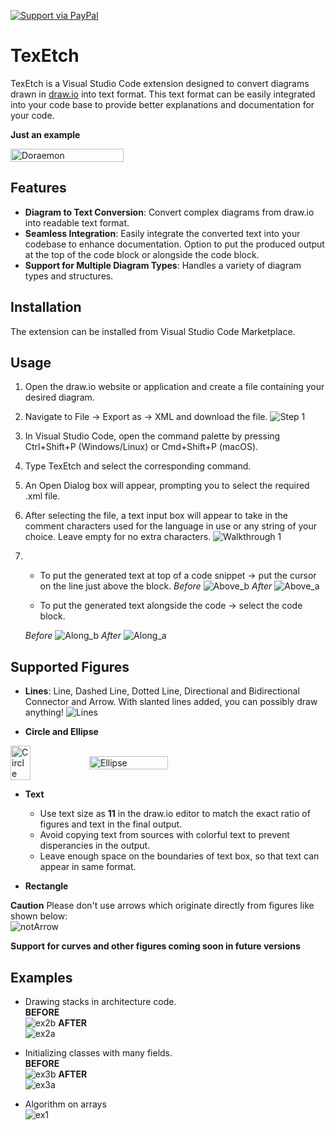 [![Support via PayPal]((https://www.paypalobjects.com/webstatic/mktg/logo/pp_cc_mark_37x23.jpg))](https://www.paypal.me/mayank8197d/)
# TexEtch

TexEtch is a Visual Studio Code extension designed to convert diagrams drawn in [draw.io](https://app.diagrams.net/) into text format. This text format can be easily integrated into your code base to provide better explanations and documentation for your code.<br>

**Just an example**
  <div style="display: flex; align-items: center;">
    <img src="/images/Doraemon.png" alt="Doraemon" width="60%">
  </div>

## Features

- **Diagram to Text Conversion**: Convert complex diagrams from draw.io into readable text format.
- **Seamless Integration**: Easily integrate the converted text into your codebase to enhance documentation. Option to put the produced output at the top of the code block or alongside the code block.
- **Support for Multiple Diagram Types**: Handles a variety of diagram types and structures.

## Installation

The extension can be installed from Visual Studio Code Marketplace.

## Usage
1. Open the draw.io website or application and create a file containing your desired diagram.
2. Navigate to File -> Export as -> XML and download the file.
![Step 1](/images/Step1.png)
3. In Visual Studio Code, open the command palette by pressing Ctrl+Shift+P (Windows/Linux) or Cmd+Shift+P (macOS).
4. Type TexEtch and select the corresponding command.
5. An Open Dialog box will appear, prompting you to select the required .xml file.
6. After selecting the file, a text input box will appear to take in the comment characters used for the language in use or any string of your choice. Leave empty for no extra characters.
![Walkthrough 1](/images/walkthrough1.gif)
7.  - To put the generated text at top of a code snippet -> put the cursor on the line just above the block.
    *Before*
    ![Above_b](/images/above_b.png)
    *After*
    ![Above_a](/images/above_a.png)
    
    - To put the generated text alongside the code -> select the code block.

    *Before*
    ![Along_b](/images/along_b.png)
    *After*
    ![Along_a](/images/along_a.png)
 


## Supported Figures

- **Lines**: Line, Dashed Line, Dotted Line, Directional and Bidirectional Connector and Arrow. With slanted lines added, you can possibly draw anything!
![Lines](/images/Lines3.png)

- **Circle and Ellipse**
<div style="display: flex; align-items: center;">
  <img src="/images/Circle.png" alt="Circle" width="25%">
  <img src="/images/Ellipse.png" alt="Ellipse" width="50%">
</div>

- **Text**
    - Use text size as **11** in the draw.io editor to match the exact ratio of figures and text in the final output.
    - Avoid copying text from sources with colorful text to prevent disperancies in the output.
    - Leave enough space on the boundaries of text box, so that text can appear in same format.

- **Rectangle** 

**Caution**
Please don't use arrows which originate directly from figures like shown below:<br>
![notArrow](/images/notArrow.png)

**Support for curves and other figures coming soon in future versions**

## Examples

- Drawing stacks in architecture code.<br>
  **BEFORE**<br>
  ![ex2b](/images/ex2b.png) 
  **AFTER**<br>
  ![ex2a](/images/ex2a.png) 

- Initializing classes with many fields.<br>
  **BEFORE**<br>
  ![ex3b](/images/ex3b.png) 
  **AFTER**<br>
  ![ex3a](/images/ex3a.png)

- Algorithm on arrays<br>
  ![ex1](/images/ex1.png)
